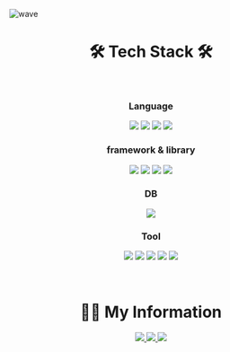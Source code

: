 ![wave](https://capsule-render.vercel.app/api?type=wave&color=febe54&height=200&text=JinSungLee)

<h1 align="center">🛠 Tech Stack 🛠</h1>
<br>

<div align="center">  
   <h3 align="center">Language</h3>
   <img src="https://img.shields.io/badge/Javascript-E6B91E?style=for-the-badge&logo=Javascript&logoColor=white">
   <img src="https://img.shields.io/badge/css-007396?style=for-the-badge&logo=css3&logoColor=white">
   <img src="https://img.shields.io/badge/html-E34F26?style=for-the-badge&logo=html5&logoColor=white">
   <img src="https://img.shields.io/badge/typescript-0769AD?style=for-the-badge&logo=typescript&logoColor=white">
  
   <h3 align="center">framework & library</h3>
   <img src="https://img.shields.io/badge/react-61DAFB?style=for-the-badge&logo=react&logoColor=black">
   <img src="https://img.shields.io/badge/node.js-6DB33F?style=for-the-badge&logo=node.js&logoColor=black">
   <img src="https://img.shields.io/badge/express-181717?style=for-the-badge&logo=express&logoColor=white">
   <img src="https://img.shields.io/badge/Redux-white?style=for-the-badge&logo=Redux&logoColor=ff69b4">
  
   <h3 align="center">DB</h3>
   <img src="https://img.shields.io/badge/mysql-4479A1?style=for-the-badge&logo=mysql&logoColor=white">
  
   <h3 align="center">Tool</h3>
   <img src="https://img.shields.io/badge/Git-181717?style=for-the-badge&logo=Git&logoColor=white">
   <img src="https://img.shields.io/badge/figma-7952B3?style=for-the-badge&logo=figma&logoColor=white">
   <img src="https://img.shields.io/badge/aws_s3-ffb13b?style=for-the-badge&logo=amazon-aws&logoColor=white"/>
   <img src="https://img.shields.io/badge/aws_cloud.Front-ffb13b?style=for-the-badge&logo=amazon-aws&logoColor=white"/>
   <img src="https://img.shields.io/badge/aws_ec2-ffb13b?style=for-the-badge&logo=amazon-aws&logoColor=white"/>
  
  
</div>

<br>
<br>
<h1 align="center">🧑‍💻 My Information</h1>
<div align="center">  
  <a href="https://velog.io/@milkyway">
    <img src="https://img.shields.io/badge/Tech%20Blog-11B48A?style=flat-square&logo=Vimeo&logoColor=white&link=https://velog.io/@woo0_hooo"/>
  </a>
  <a href="https://www.instagram.com/chewbacca.96/">
    <img src="https://img.shields.io/badge/Instagram-E4405F?style=flat-square&logo=Instagram&logoColor=white&link=https://www.instagram.com/woo0_hooo/"/>
  </a>
  <a href="mailto:caifornialove.96@gamil.com">
    <img src="https://img.shields.io/badge/Gmail-d14836?style=flat-square&logo=Gmail&logoColor=white&link=viliketh1s98@naver.com"/>
  </a>
</div>
